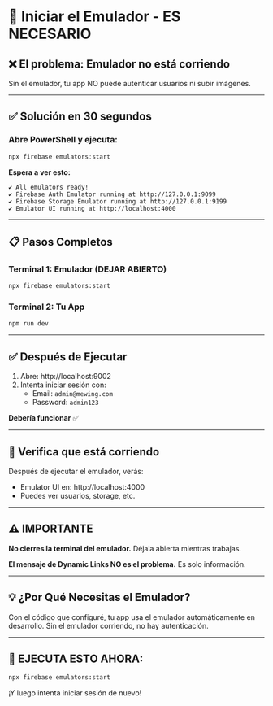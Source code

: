 # 🚀 Iniciar el Emulador - ES NECESARIO

## ❌ El problema: Emulador no está corriendo

Sin el emulador, tu app NO puede autenticar usuarios ni subir imágenes.

---

## ✅ Solución en 30 segundos

### Abre PowerShell y ejecuta:

```powershell
npx firebase emulators:start
```

**Espera a ver esto:**
```
✔ All emulators ready!
✔ Firebase Auth Emulator running at http://127.0.0.1:9099
✔ Firebase Storage Emulator running at http://127.0.0.1:9199
✔ Emulator UI running at http://localhost:4000
```

---

## 📋 Pasos Completos

### Terminal 1: Emulador (DEJAR ABIERTO)
```bash
npx firebase emulators:start
```

### Terminal 2: Tu App
```bash
npm run dev
```

---

## ✅ Después de Ejecutar

1. Abre: http://localhost:9002
2. Intenta iniciar sesión con:
   - Email: `admin@mewing.com`
   - Password: `admin123`

**Debería funcionar** ✅

---

## 🎯 Verifica que está corriendo

Después de ejecutar el emulador, verás:
- Emulator UI en: http://localhost:4000
- Puedes ver usuarios, storage, etc.

---

## ⚠️ IMPORTANTE

**No cierres la terminal del emulador.** Déjala abierta mientras trabajas.

**El mensaje de Dynamic Links NO es el problema.** Es solo información.

---

## 💡 ¿Por Qué Necesitas el Emulador?

Con el código que configuré, tu app usa el emulador automáticamente en desarrollo. Sin el emulador corriendo, no hay autenticación.

---

## 🚀 EJECUTA ESTO AHORA:

```bash
npx firebase emulators:start
```

¡Y luego intenta iniciar sesión de nuevo!


